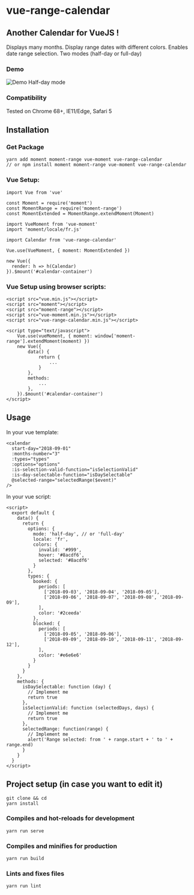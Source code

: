 # vue-range-calendar

## Another Calendar for VueJS !

Displays many months. Display range dates with different colors. Enables date range selection. Two modes (half-day or full-day)

### Demo

![Demo Half-day mode](https://raw.githubusercontent.com/LuckeyHomes/vue-range-calendar/master/docs/demo-calendar.png)

### Compatibility

Tested on Chrome 68+, IE11/Edge, Safari 5

## Installation

### Get Package

```
yarn add moment moment-range vue-moment vue-range-calendar
// or npm install moment moment-range vue-moment vue-range-calendar
```

### Vue Setup:
```
import Vue from 'vue'

const Moment = require('moment')
const MomentRange = require('moment-range')
const MomentExtended = MomentRange.extendMoment(Moment)

import VueMoment from 'vue-moment'
import 'moment/locale/fr.js'

import Calendar from 'vue-range-calendar'

Vue.use(VueMoment, { moment: MomentExtended })

new Vue({
  render: h => h(Calendar)
}).$mount('#calendar-container')

```

### Vue Setup using browser scripts:
```
<script src="vue.min.js"></script>
<script src="moment"></script>
<script src="moment-range"></script>
<script src="vue-moment.min.js"></script>
<script src="vue-range-calendar.min.js"></script>

<script type="text/javascript">
    Vue.use(vueMoment, { moment: window['moment-range'].extendMoment(moment) })
    new Vue({
        data() {
            return {
                ...
            }
        },
        methods:
            ...
        },
    }).$mount('#calendar-container')
</script>

```

## Usage

In your vue template:
```
<calendar
  start-day="2018-09-01"
  :months-number="3"
  :types="types"
  :options="options"
  :is-selection-valid-function="isSelectionValid"
  :is-day-selectable-function="isDaySelectable"
  @selected-range="selectedRange($event)"
/>
```

In your vue script:
```
<script>
  export default {
    data() {
      return {
        options: {
          mode: 'half-day', // or 'full-day'
          locale: 'fr',
          colors: {
            invalid: '#999',
            hover: '#8acdf6',
            selected: '#8acdf6'
          }
        },
        types: {
          booked: {
            periods: [
              ['2018-09-03', '2018-09-04', '2018-09-05'],
              ['2018-09-06', '2018-09-07', '2018-09-08', '2018-09-09'],
            ],
            color: '#2ceeda'
          },
          blocked: {
            periods: [
              ['2018-09-05', '2018-09-06'],
              ['2018-09-09', '2018-09-10', '2018-09-11', '2018-09-12'],
            ],
            color: '#e6e6e6'
          }
        }
      }
    },
    methods: {
      isDaySelectable: function (day) {
        // Implement me
        return true
      },
      isSelectionValid: function (selectedDays, days) {
        // Implement me
        return true
      },
      selectedRange: function(range) {
        // Implement me
        alert('Range selected: from ' + range.start + ' to ' + range.end)
      }
    }
  }
</script>
```

## Project setup (in case you want to edit it)
```
git clone && cd
yarn install
```

### Compiles and hot-reloads for development
```
yarn run serve
```

### Compiles and minifies for production
```
yarn run build
```

### Lints and fixes files
```
yarn run lint
```
